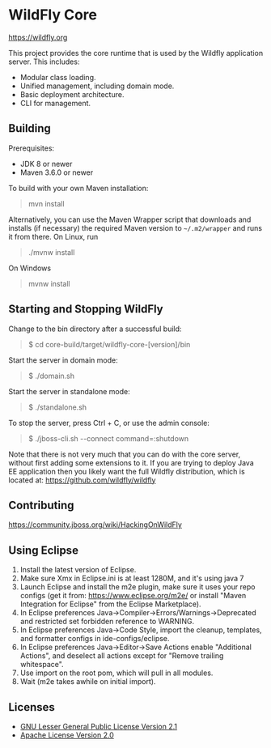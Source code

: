 WildFly Core
============
https://wildfly.org

This project provides the core runtime that is used by the Wildfly application server. This includes:


* Modular class loading.
* Unified management, including domain mode.
* Basic deployment architecture.
* CLI for management.

Building
-------------------

Prerequisites:

* JDK 8 or newer
* Maven 3.6.0 or newer

To build with your own Maven installation:

> mvn install

Alternatively, you can use the Maven Wrapper script that downloads and installs (if necessary) the required Maven version to
`~/.m2/wrapper` and runs it from there. On Linux, run

> ./mvnw install

On Windows

> mvnw install


Starting and Stopping WildFly
------------------------------------------
Change to the bin directory after a successful build:

> $ cd core-build/target/wildfly-core-\[version\]/bin

Start the server in domain mode:

> $ ./domain.sh

Start the server in standalone mode:

> $ ./standalone.sh

To stop the server, press Ctrl + C, or use the admin console:

> $ ./jboss-cli.sh --connect command=:shutdown

Note that there is not very much that you can do with the core server, without first adding some extensions to it.
If you are trying to deploy Java EE application then you likely want the full Wildfly distribution, which is located
at:
https://github.com/wildfly/wildfly

Contributing
------------------
https://community.jboss.org/wiki/HackingOnWildFly

Using Eclipse
-------------
1. Install the latest version of Eclipse.
2. Make sure Xmx in Eclipse.ini is at least 1280M, and it's using java 7
3. Launch Eclipse and install the m2e plugin, make sure it uses your repo configs
   (get it from: https://www.eclipse.org/m2e/
   or install "Maven Integration for Eclipse" from the Eclipse Marketplace).
4. In Eclipse preferences Java->Compiler->Errors/Warnings->Deprecated and restricted
   set forbidden reference to WARNING.
5. In Eclipse preferences Java->Code Style, import the cleanup, templates, and
   formatter configs in ide-configs/eclipse.
6. In Eclipse preferences Java->Editor->Save Actions enable "Additional Actions",
   and deselect all actions except for "Remove trailing whitespace".
7. Use import on the root pom, which will pull in all modules.
8. Wait (m2e takes awhile on initial import).

Licenses
--------
* [GNU Lesser General Public License Version 2.1](https://www.gnu.org/licenses/lgpl-2.1-standalone.html)
* [Apache License Version 2.0](https://www.apache.org/licenses/LICENSE-2.0.html)
